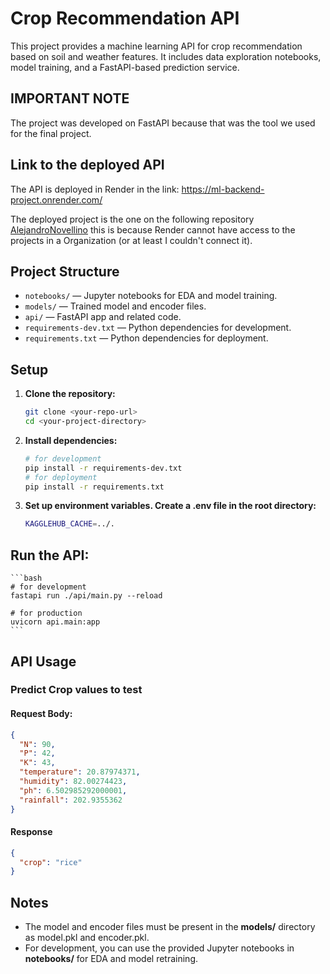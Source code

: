 # Crop Recommendation API

This project provides a machine learning API for crop recommendation based on soil and weather features. It includes data exploration notebooks, model training, and a FastAPI-based prediction service.

## **IMPORTANT NOTE**

The project was developed on FastAPI because that was the tool we used for the final project.

## Link to the deployed API

The API is deployed in Render in the link: https://ml-backend-project.onrender.com/

The deployed project is the one on the following repository [AlejandroNovellino](https://github.com/AlejandroNovellino/alejandroNovellino-ml-backend-project/tree/main) this is because Render cannot have access to the projects in a Organization (or at least I couldn't connect it).

## Project Structure

- `notebooks/` — Jupyter notebooks for EDA and model training.
- `models/` — Trained model and encoder files.
- `api/` — FastAPI app and related code.
- `requirements-dev.txt` — Python dependencies for development.
- `requirements.txt` — Python dependencies for deployment.

## Setup

1. **Clone the repository:**
   ```bash
   git clone <your-repo-url>
   cd <your-project-directory>
   ```
   
2. **Install dependencies:**
    ```bash
    # for development
    pip install -r requirements-dev.txt
    # for deployment
    pip install -r requirements.txt
    ```

3. **Set up environment variables. Create a .env file in the root directory:**
    ```bash
    KAGGLEHUB_CACHE=../.
   ```

## Run the API:
    ```bash
    # for development
    fastapi run ./api/main.py --reload
    
    # for production
    uvicorn api.main:app
    ```



## API Usage

### Predict Crop values to test

#### Request Body:
```json
{
  "N": 90,
  "P": 42,
  "K": 43,
  "temperature": 20.87974371,
  "humidity": 82.00274423,
  "ph": 6.502985292000001,
  "rainfall": 202.9355362
}
```


#### Response 
```json
{
  "crop": "rice"
}
```

## Notes
- The model and encoder files must be present in the **models/** directory as model.pkl and encoder.pkl.
- For development, you can use the provided Jupyter notebooks in **notebooks/** for EDA and model retraining.
